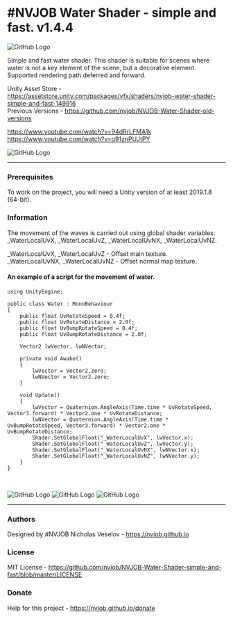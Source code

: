 # #NVJOB Water Shader - simple and fast. v1.4.4

![GitHub Logo](https://raw.githubusercontent.com/nvjob/nvjob.github.io/master/repo/unity%20assets/water%20shader%20saf%20sr/144/pic/1.jpg)

Simple and fast water shader. This shader is suitable for scenes where water is not a key element of the scene, but a decorative element. Supported rendering path deferred and forward.

Unity Asset Store - https://assetstore.unity.com/packages/vfx/shaders/nvjob-water-shader-simple-and-fast-149916 <br/>
Previous Versions - https://github.com/nvjob/NVJOB-Water-Shader-old-versions

https://www.youtube.com/watch?v=94dRrLFMA1k <br>
https://www.youtube.com/watch?v=q91znPUJtPY

![GitHub Logo](https://raw.githubusercontent.com/nvjob/nvjob.github.io/master/repo/unity%20assets/water%20shader%20saf%20sr/144/pic/5.jpg)

------------------------------------

### Prerequisites

To work on the project, you will need a Unity version of at least 2019.1.8 (64-bit).

### Information

The movement of the waves is carried out using global shader variables: _WaterLocalUvX, _WaterLocalUvZ, _WaterLocalUvNX, _WaterLocalUvNZ.

_WaterLocalUvX, _WaterLocalUvZ - Offset main texture.<br/>
_WaterLocalUvNX, _WaterLocalUvNZ - Offset normal map texture.

#### An example of a script for the movement of water.

```
using UnityEngine;

public class Water : MonoBehaviour
{
    public float UvRotateSpeed = 0.4f;
    public float UvRotateDistance = 2.0f;
    public float UvBumpRotateSpeed = 0.4f;
    public float UvBumpRotateDistance = 2.0f;

    Vector2 lwVector, lwNVector;

    private void Awake()
    {
        lwVector = Vector2.zero;
        lwNVector = Vector2.zero;
    }

    void Update()
    {
        lwVector = Quaternion.AngleAxis(Time.time * UvRotateSpeed, Vector3.forward) * Vector2.one * UvRotateDistance;
        lwNVector = Quaternion.AngleAxis(Time.time * UvBumpRotateSpeed, Vector3.forward) * Vector2.one * UvBumpRotateDistance;
        Shader.SetGlobalFloat("_WaterLocalUvX", lwVector.x);
        Shader.SetGlobalFloat("_WaterLocalUvZ", lwVector.y);
        Shader.SetGlobalFloat("_WaterLocalUvNX", lwNVector.x);
        Shader.SetGlobalFloat("_WaterLocalUvNZ", lwNVector.y);
    }
}
```
<br/>

![GitHub Logo](https://raw.githubusercontent.com/nvjob/nvjob.github.io/master/repo/unity%20assets/water%20shader%20saf%20sr/144/pic/2.jpg)
![GitHub Logo](https://raw.githubusercontent.com/nvjob/nvjob.github.io/master/repo/unity%20assets/water%20shader%20saf%20sr/144/pic/3.jpg)
![GitHub Logo](https://raw.githubusercontent.com/nvjob/nvjob.github.io/master/repo/unity%20assets/water%20shader%20saf%20sr/144/pic/4.jpg)

-------------------------------------------------------------------

### Authors
Designed by #NVJOB Nicholas Veselov - https://nvjob.github.io

### License
MIT License - https://github.com/nvjob/NVJOB-Water-Shader-simple-and-fast/blob/master/LICENSE

### Donate
Help for this project - https://nvjob.github.io/donate
